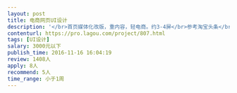 ```yaml
---                
layout: post       
title: 电商网页UI设计           
description: '</br>首页媒体化改版，重内容，轻电商。约3-4屏</br>参考淘宝头条</br></br>1、有ps功底</br>3、良好的沟通能力和契约精神。</br>'     
contenturl: https://pro.lagou.com/project/807.html      
tags: [UI设计]            
salary: 3000元以下          
publish_time: 2016-11-16 16:04:19         
review: 1408人                   
apply: 8人                   
recommend: 5人                   
time_range: 小于1周              
---                 
```

